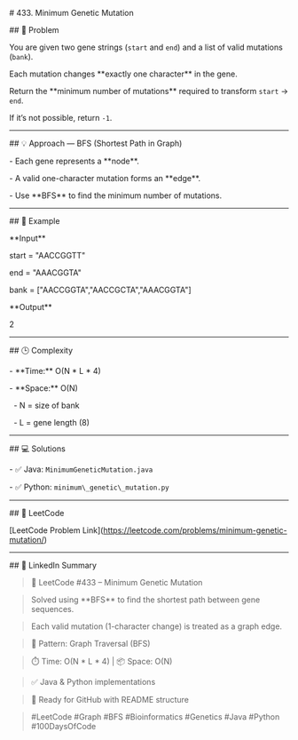 \# 433. Minimum Genetic Mutation



\## 🧩 Problem

You are given two gene strings (`start` and `end`) and a list of valid mutations (`bank`).  

Each mutation changes \*\*exactly one character\*\* in the gene.  



Return the \*\*minimum number of mutations\*\* required to transform `start` → `end`.  

If it’s not possible, return `-1`.



---



\## 💡 Approach — BFS (Shortest Path in Graph)

\- Each gene represents a \*\*node\*\*.

\- A valid one-character mutation forms an \*\*edge\*\*.

\- Use \*\*BFS\*\* to find the minimum number of mutations.



---



\## 🧠 Example

\*\*Input\*\*

start = "AACCGGTT"

end = "AAACGGTA"

bank = \["AACCGGTA","AACCGCTA","AAACGGTA"]



\*\*Output\*\*





2





---



\## 🕒 Complexity

\- \*\*Time:\*\* O(N \* L \* 4)

\- \*\*Space:\*\* O(N)

&nbsp; - N = size of bank  

&nbsp; - L = gene length (8)



---



\## 💻 Solutions

\- ✅ Java: `MinimumGeneticMutation.java`

\- ✅ Python: `minimum\_genetic\_mutation.py`



---



\## 🔗 LeetCode

\[LeetCode Problem Link](https://leetcode.com/problems/minimum-genetic-mutation/)



---



\## 📢 LinkedIn Summary

> 🧬 LeetCode #433 – Minimum Genetic Mutation  

> Solved using \*\*BFS\*\* to find the shortest path between gene sequences.  

> Each valid mutation (1-character change) is treated as a graph edge.  

>  

> 🧠 Pattern: Graph Traversal (BFS)  

> ⏱️ Time: O(N \* L \* 4) | 📦 Space: O(N)  

>  

> ✅ Java \& Python implementations  

> 📁 Ready for GitHub with README structure  

>  

> #LeetCode #Graph #BFS #Bioinformatics #Genetics #Java #Python #100DaysOfCode

